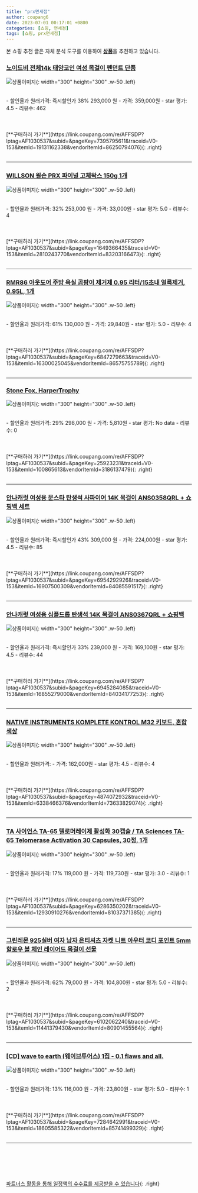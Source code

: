 ```yaml
---
title: "prx면세점"
author: coupang6
date: 2023-07-01 00:17:01 +0800
categories: [쇼핑, 면세점]
tags: [쇼핑, prx면세점]
---
```


본 쇼핑 추천 글은 자체 분석 도구를 이용하여 [**상품**](https://link.coupang.com/a/bao1ui)을 추천하고 있습니다.

### [노이드비 전체14k 태양코인 여성 목걸이 펜던트 단품](https://link.coupang.com/re/AFFSDP?lptag=AF1030537&subid=&pageKey=7395795611&traceid=V0-153&itemId=19131162338&vendorItemId=86250794076)

![상품이미지](https://thumbnail6.coupangcdn.com/thumbnails/remote/230x230ex/image/vendor_inventory/6749/dc350fc07e5f23c07661736da3fe6c77aac291d33ccce665ba90bc3d0de4.JPG){: width="300" height="300" .w-50 .left}


<br>
- 할인율과 원래가격: 즉시할인가 38%  293,000   원
- 가격: 359,000원
- star 평가: 4.5
- 리뷰수: 462
<br>
<br>
<br>
<br>
[**구매하러 가기**](https://link.coupang.com/re/AFFSDP?lptag=AF1030537&subid=&pageKey=7395795611&traceid=V0-153&itemId=19131162338&vendorItemId=86250794076){: .right}
<br>
<br>

---

### [WILLSON 윌슨 PRX 파이널 고체왁스 150g 1개](https://link.coupang.com/re/AFFSDP?lptag=AF1030537&subid=&pageKey=1649366435&traceid=V0-153&itemId=2810243770&vendorItemId=83203166473)

![상품이미지](https://thumbnail10.coupangcdn.com/thumbnails/remote/230x230ex/image/vendor_inventory/ccf0/488d3768610bcd17c23bac536a477ecbb8a1e050509f02493e898bec34f3.jpeg){: width="300" height="300" .w-50 .left}


<br>
- 할인율과 원래가격: 32%  253,000   원
- 가격: 33,000원
- star 평가: 5.0
- 리뷰수: 4
<br>
<br>
<br>
<br>
[**구매하러 가기**](https://link.coupang.com/re/AFFSDP?lptag=AF1030537&subid=&pageKey=1649366435&traceid=V0-153&itemId=2810243770&vendorItemId=83203166473){: .right}
<br>
<br>

---

### [RMR86 아웃도어 주방 욕실 곰팡이 제거제 0.95 리터/15초내 얼룩제거, 0.95L, 1개](https://link.coupang.com/re/AFFSDP?lptag=AF1030537&subid=&pageKey=6847279663&traceid=V0-153&itemId=16300025045&vendorItemId=86575755789)

![상품이미지](https://thumbnail8.coupangcdn.com/thumbnails/remote/230x230ex/image/vendor_inventory/de4b/f488f54f1ccea4c0cc375c786f00677a766bd97cc6b4fd7b0e56a8493bef.jpg){: width="300" height="300" .w-50 .left}


<br>
- 할인율과 원래가격: 61%  130,000   원
- 가격: 29,840원
- star 평가: 5.0
- 리뷰수: 4
<br>
<br>
<br>
<br>
[**구매하러 가기**](https://link.coupang.com/re/AFFSDP?lptag=AF1030537&subid=&pageKey=6847279663&traceid=V0-153&itemId=16300025045&vendorItemId=86575755789){: .right}
<br>
<br>

---

### [Stone Fox, HarperTrophy](https://link.coupang.com/re/AFFSDP?lptag=AF1030537&subid=&pageKey=25923231&traceid=V0-153&itemId=100865613&vendorItemId=3186137479)

![상품이미지](https://thumbnail10.coupangcdn.com/thumbnails/remote/230x230ex/image/retail/images/2017/07/04/18/6/96265f9f-150f-4518-89f3-37dd7121fe70.jpg){: width="300" height="300" .w-50 .left}


<br>
- 할인율과 원래가격: 29%  298,000   원
- 가격: 5,810원
- star 평가: No data
- 리뷰수: 0
<br>
<br>
<br>
<br>
[**구매하러 가기**](https://link.coupang.com/re/AFFSDP?lptag=AF1030537&subid=&pageKey=25923231&traceid=V0-153&itemId=100865613&vendorItemId=3186137479){: .right}
<br>
<br>

---

### [안나캐럿 여성용 문스타 탄생석 사파이어 14K 목걸이 ANS0358QRL + 쇼핑백 세트](https://link.coupang.com/re/AFFSDP?lptag=AF1030537&subid=&pageKey=6954292926&traceid=V0-153&itemId=16907500309&vendorItemId=84085591517)

![상품이미지](https://thumbnail6.coupangcdn.com/thumbnails/remote/230x230ex/image/rs_quotation_api/9vj0gdd4/6e9c70cd23c4414cb2d112c3a13a1dcf.jpg){: width="300" height="300" .w-50 .left}


<br>
- 할인율과 원래가격: 즉시할인가 43%  309,000   원
- 가격: 224,000원
- star 평가: 4.5
- 리뷰수: 85
<br>
<br>
<br>
<br>
[**구매하러 가기**](https://link.coupang.com/re/AFFSDP?lptag=AF1030537&subid=&pageKey=6954292926&traceid=V0-153&itemId=16907500309&vendorItemId=84085591517){: .right}
<br>
<br>

---

### [안나캐럿 여성용 심플드롭 탄생석 14K 목걸이 ANS0367QRL + 쇼핑백](https://link.coupang.com/re/AFFSDP?lptag=AF1030537&subid=&pageKey=6945284085&traceid=V0-153&itemId=16855279000&vendorItemId=84034177253)

![상품이미지](https://thumbnail10.coupangcdn.com/thumbnails/remote/230x230ex/image/rs_quotation_api/kf2e6n5k/0290414f26364f46963b3e41cb9d0082.jpg){: width="300" height="300" .w-50 .left}


<br>
- 할인율과 원래가격: 즉시할인가 33%  239,000   원
- 가격: 169,100원
- star 평가: 4.5
- 리뷰수: 44
<br>
<br>
<br>
<br>
[**구매하러 가기**](https://link.coupang.com/re/AFFSDP?lptag=AF1030537&subid=&pageKey=6945284085&traceid=V0-153&itemId=16855279000&vendorItemId=84034177253){: .right}
<br>
<br>

---

### [NATIVE INSTRUMENTS KOMPLETE KONTROL M32 키보드, 혼합색상](https://link.coupang.com/re/AFFSDP?lptag=AF1030537&subid=&pageKey=4874072932&traceid=V0-153&itemId=6338466376&vendorItemId=73633829074)

![상품이미지](https://thumbnail8.coupangcdn.com/thumbnails/remote/230x230ex/image/retail/images/2020/03/02/20/0/e5bd1ec3-e31f-4683-a5c1-244369d00995.jpg){: width="300" height="300" .w-50 .left}


<br>
- 할인율과 원래가격: 
- 가격: 162,000원
- star 평가: 4.5
- 리뷰수: 4
<br>
<br>
<br>
<br>
[**구매하러 가기**](https://link.coupang.com/re/AFFSDP?lptag=AF1030537&subid=&pageKey=4874072932&traceid=V0-153&itemId=6338466376&vendorItemId=73633829074){: .right}
<br>
<br>

---

### [TA 사이언스 TA-65 텔로머레이제 활성화 30캡슐 / TA Sciences TA-65 Telomerase Activation 30 Capsules, 30정, 1개](https://link.coupang.com/re/AFFSDP?lptag=AF1030537&subid=&pageKey=6286350202&traceid=V0-153&itemId=12930910276&vendorItemId=81037371385)

![상품이미지](https://thumbnail7.coupangcdn.com/thumbnails/remote/230x230ex/image/vendor_inventory/3377/f250702bded07624a0d182695ce5927169aad3491c20aa0b47f6632547ba.jpg){: width="300" height="300" .w-50 .left}


<br>
- 할인율과 원래가격: 17%  119,000   원
- 가격: 119,730원
- star 평가: 3.0
- 리뷰수: 1
<br>
<br>
<br>
<br>
[**구매하러 가기**](https://link.coupang.com/re/AFFSDP?lptag=AF1030537&subid=&pageKey=6286350202&traceid=V0-153&itemId=12930910276&vendorItemId=81037371385){: .right}
<br>
<br>

---

### [그린레몬 925실버 여자 남자 은티셔츠 자켓 니트 아우터 코디 포인트 5mm 할로우 볼 체인 레이어드 목걸이 선물](https://link.coupang.com/re/AFFSDP?lptag=AF1030537&subid=&pageKey=6102062240&traceid=V0-153&itemId=11441379430&vendorItemId=80901455564)

![상품이미지](https://thumbnail10.coupangcdn.com/thumbnails/remote/230x230ex/image/vendor_inventory/68da/e865c9fc25f570655b3deafec71210f6c9e8d5c88aa2a4a44e4a8c69ea07.png){: width="300" height="300" .w-50 .left}


<br>
- 할인율과 원래가격: 62%  79,000   원
- 가격: 104,800원
- star 평가: 5.0
- 리뷰수: 2
<br>
<br>
<br>
<br>
[**구매하러 가기**](https://link.coupang.com/re/AFFSDP?lptag=AF1030537&subid=&pageKey=6102062240&traceid=V0-153&itemId=11441379430&vendorItemId=80901455564){: .right}
<br>
<br>

---

### [[CD] wave to earth (웨이브투어스) 1집 - 0.1 flaws and all.](https://link.coupang.com/re/AFFSDP?lptag=AF1030537&subid=&pageKey=7284642991&traceid=V0-153&itemId=18605585322&vendorItemId=85741499329)

![상품이미지](https://thumbnail6.coupangcdn.com/thumbnails/remote/230x230ex/image/vendor_inventory/9b10/3baf00024f88357c390fbc792ddabf93f8ebc32416b01aaaa954774b59e6.png){: width="300" height="300" .w-50 .left}


<br>
- 할인율과 원래가격: 13%  116,000   원
- 가격: 23,800원
- star 평가: 5.0
- 리뷰수: 1
<br>
<br>
<br>
<br>
[**구매하러 가기**](https://link.coupang.com/re/AFFSDP?lptag=AF1030537&subid=&pageKey=7284642991&traceid=V0-153&itemId=18605585322&vendorItemId=85741499329){: .right}
<br>
<br>

---
<br><br><br><br><br> [파트너스 활동을 통해 일정액의 수수료를 제공받을 수 있습니다](https://link.coupang.com/a/bao1ui){: .right}